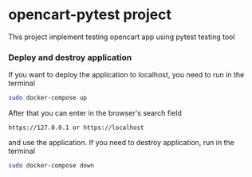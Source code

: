 # opencart-pytest project

This project implement testing opencart app using pytest testing tool

### Deploy and destroy application
If you want to deploy the application to localhost, you need to run in the terminal
```bash
sudo docker-compose up
```
After that you can enter in the browser's search field 
```text
https://127.0.0.1 or https://localhost
```
and use the application.
If you need to destroy application, run in the terminal
```bash
sudo docker-compose down
```
